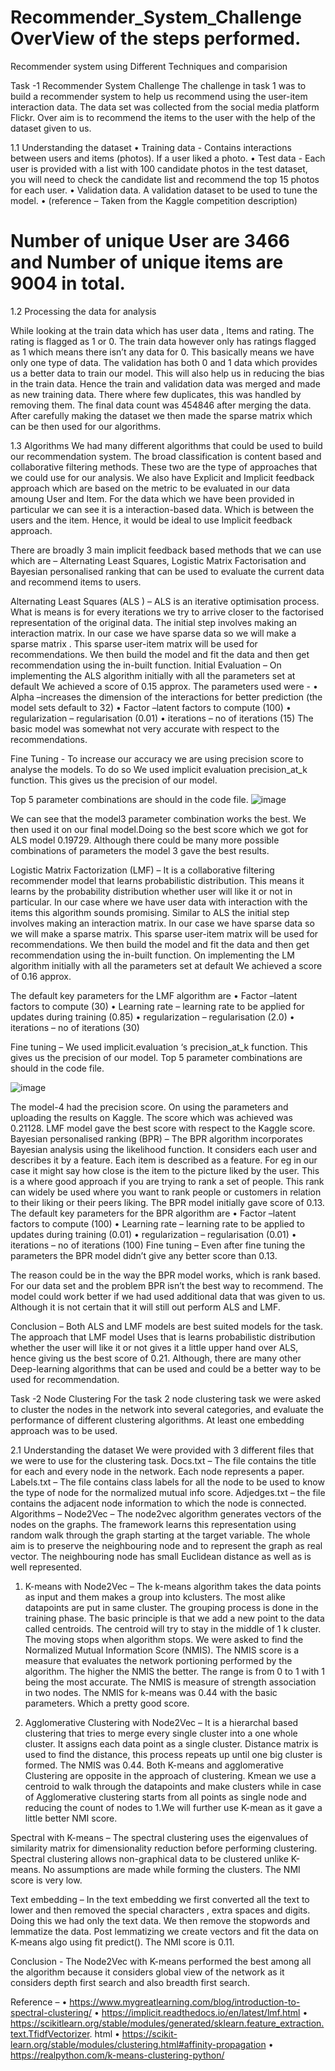 # Recommender_System_Challenge OverView of the steps performed. 
Recommender system using Different Techniques and comparision

Task -1 Recommender System Challenge
The challenge in task 1 was to build a recommender system to help us recommend using the user-item interaction data. The data set was collected from the social media platform
Flickr. Over aim is to recommend the items to the user with the help of the dataset given to us.

1.1 Understanding the dataset
• Training data - Contains interactions between users and items (photos). If a user liked a photo.
• Test data - Each user is provided with a list with 100 candidate photos in the test dataset, you will need to check the candidate list and recommend the top 15 photos for each user.
• Validation data. A validation dataset to be used to tune the model.
• (reference – Taken from the Kaggle competition description)

# Number of unique User are 3466 and Number of unique items are 9004 in total.

1.2 Processing the data for analysis

While looking at the train data which has user data , Items and rating. The rating is flagged as 1 or 0. The train data however only has ratings flagged as 1 which means there isn’t any data for 0. This basically means we have only one type of data. The validation has both 0 and 1 data which provides us a better data to train our model. This will also help us in reducing the bias in the train data. Hence the train and validation data was merged and made as new training data. There where few duplicates, this was handled by removing them. The final data count was 454846 after merging the data. After carefully making the dataset we then made the sparse matrix which can be then used for our algorithms. 

1.3 Algorithms
We had many different algorithms that could be used to build our recommendation system. The broad classification is content based and collaborative filtering methods. These two are the type of approaches that we could use for our analysis. We also have Explicit and Implicit feedback approach which are based on the metric to be evaluated in our data amoung User and Item. For the data which we have been provided in particular we can see it is a interaction-based data. Which is between the users and the item. Hence, it would be ideal to use Implicit feedback approach.

There are broadly 3 main implicit feedback based methods that we can use which are –
Alternating Least Squares, Logistic Matrix Factorisation and Bayesian personalised ranking
that can be used to evaluate the current data and recommend items to users.

Alternating Least Squares (ALS ) –
ALS is an iterative optimisation process. What is means is for every iterations we try to
arrive closer to the factorised representation of the original data.
The initial step involves making an interaction matrix. In our case we have sparse data so we
will make a sparse matrix . This sparse user-item matrix will be used for recommendations.
We then build the model and fit the data and then get recommendation using the in-built
function.
Initial Evaluation –
On implementing the ALS algorithm initially with all the parameters set at default We
achieved a score of 0.15 approx. The parameters used were -
• Alpha –increases the dimension of the interactions for better prediction (the model
sets default to 32)
• Factor –latent factors to compute (100)
• regularization – regularisation (0.01)
• iterations – no of iterations (15)
The basic model was somewhat not very accurate with respect to the recommendations.

Fine Tuning -
To increase our accuracy we are using precision score to analyse the models. To do so We used implicit evaluation precision_at_k function. 
This gives us the precision of our model.

Top 5 parameter combinations are should in the code file.
![image](https://user-images.githubusercontent.com/94940044/143151427-bcc818f9-7d39-44d6-9eee-62fe16261f21.png) <br>




We can see that the model3 parameter combination works the best. We then used it on our final model.Doing so the best score which we got for ALS model 0.19729. Although there could be many more possible combinations of parameters the model 3 gave the best results.

Logistic Matrix Factorization (LMF) –
It is a collaborative filtering recommender model that learns probabilistic distribution. This means it learns by the probability distribution whether user will like it or not in particular. In our case where we have user data with interaction with the items this algorithm sounds promising.
Similar to ALS the initial step involves making an interaction matrix. In our case we have sparse data so we will make a sparse matrix. This sparse user-item matrix will be used for recommendations. We then build the model and fit the data and then get recommendation using the in-built function. On implementing the LM algorithm initially with all the parameters set at default We achieved a score of 0.16 approx.

The default key parameters for the LMF algorithm are
• Factor –latent factors to compute (30)
• Learning rate – learning rate to be applied for updates during training (0.85)
• regularization – regularisation (2.0)
• iterations – no of iterations (30)

Fine tuning –
We used implicit.evaluation ‘s precision_at_k function. This gives us the precision of our model.
Top 5 parameter combinations are should in the code file.

![image](https://user-images.githubusercontent.com/94940044/143151526-6105f6ed-e482-4dee-9ba9-f739cbb3ee39.png) <br>



The model-4 had the precision score.
On using the parameters and uploading the results on Kaggle. The score which was achieved
was 0.21128.
LMF model gave the best score with respect to the Kaggle score.
Bayesian personalised ranking (BPR) –
The BPR algorithm incorporates Bayesian analysis using the likelihood function.
It considers each user and describes it by a feature.
Each item is described as a feature. For eg in our case it might say how close is the item to
the picture liked by the user. This is a where good approach if you are trying to rank a set of
people. This rank can widely be used where you want to rank people or customers in
relation to their liking or their peers liking.
The BPR model initially gave score of 0.13.
The default key parameters for the BPR algorithm are
• Factor –latent factors to compute (100)
• Learning rate – learning rate to be applied to updates during training (0.01)
• regularization – regularisation (0.01)
• iterations – no of iterations (100)
Fine tuning –
Even after fine tuning the parameters the BPR model didn’t give any better score than 0.13. 

The reason could be in the way the BPR model works, which is rank based. For our data set and the problem BPR isn’t the best way to recommend. The model could work better if we
had used additional data that was given to us. Although it is not certain that it will still out perform ALS and LMF.

Conclusion –
Both ALS and LMF models are best suited models for the task. The approach that LMF model Uses that is learns probabilistic distribution whether the user will like it or not gives it a little upper hand over ALS, hence giving us the best score of 0.21. Although, there are many other Deep-learning algorithms that can be used and could be a better way to be used for recommendation.


Task -2 Node Clustering
For the task 2 node clustering task we were asked to cluster the nodes in the network into several categories, and evaluate the performance of different clustering algorithms. At least one embedding approach was to be used.

2.1 Understanding the dataset
We were provided with 3 different files that we were to use for the clustering task.
Docs.txt – The file contains the title for each and every node in the network. Each node
represents a paper.
Labels.txt – The file contains class labels for all the node to be used to know the type of
node for the normalized mutual info score.
Adjedges.txt – the file contains the adjacent node information to which the node is
connected.
Algorithms –
Node2Vec –
The node2vec algorithm generates vectors of the nodes on the graphs. The framework
learns this representation using random walk through the graph starting at the target
variable. The whole aim is to preserve the neighbouring node and to represent the graph as real vector. The neighbouring node has small Euclidean distance as well as is well represented.

1) K-means with Node2Vec –
The k-means algorithm takes the data points as input and them makes a group into kclusters. The most alike datapoints are put in same cluster. The grouping process is done in
the training phase.
The basic principle is that we add a new point to the data called centroids. The centroid will
try to stay in the middle of 1 k cluster. The moving stops when algorithm stops.
We were asked to find the Normalized Mutual Information Score (NMIS).
The NMIS score is a measure that evaluates the network portioning performed by the
algorithm. The higher the NMIS the better. The range is from 0 to 1 with 1 being the most
accurate. The NMIS is measure of strength association in two nodes.
The NMIS for k-means was 0.44 with the basic parameters. Which a pretty good score.


2) Agglomerative Clustering with Node2Vec –
It is a hierarchal based clustering that tries to merge every single cluster into a one whole cluster. It assigns each data point as a single cluster. Distance matrix is used to find the distance, this process repeats up until one big cluster is formed. The NMIS was 0.44.
Both K-means and agglomerative Clustering are opposite in the approach of clustering. Kmean we use a centroid to walk through the datapoints and make clusters while in case of
Agglomerative clustering starts from all points as single node and reducing the count of
nodes to 1.We will further use K-mean as it gave a little better NMI score. 

Spectral with K-means –
The spectral clustering uses the eigenvalues of similarity matrix for dimensionality reduction before performing clustering. Spectral clustering allows non-graphical data to be clustered unlike K-means. No assumptions are made while forming the clusters. The NMI score is very low.

Text embedding –
In the text embedding we first converted all the text to lower and then removed the special characters , extra spaces and digits. Doing this we had only the text data. We then remove the stopwords and lemmatize the data. Post lemmatizing we create vectors and fit the data on K-means algo using fit predict(). The NMI score is 0.11.

Conclusion -
The Node2Vec with K-means performed the best among all the algorithm because it considers global view of the network as it considers depth first search and also breadth first
search.


Reference –
• https://www.mygreatlearning.com/blog/introduction-to-spectral-clustering/
• https://implicit.readthedocs.io/en/latest/lmf.html
• https://scikitlearn.org/stable/modules/generated/sklearn.feature_extraction.text.TfidfVectorizer.
html
• https://scikit-learn.org/stable/modules/clustering.html#affinity-propagation
• https://realpython.com/k-means-clustering-python/

